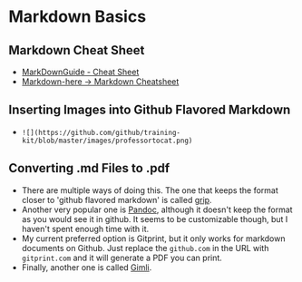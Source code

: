# Markdown Basics



## Markdown Cheat Sheet

* [MarkDownGuide - Cheat Sheet](https://www.markdownguide.org/cheat-sheet)
* [Markdown-here -&gt; Markdown Cheatsheet](https://github.com/adam-p/markdown-here/wiki/Markdown-Cheatsheet)

## Inserting Images into Github Flavored Markdown

* `![](https://github.com/github/training-kit/blob/master/images/professortocat.png)`

## Converting .md Files to .pdf

* There are multiple ways of doing this. The one that keeps the format closer to 'github flavored markdown' is called [grip](https://github.com/joeyespo/grip).
* Another very popular one is [Pandoc](http://pandoc.org/README.html), although it doesn't keep the format as you would see it in github. It seems to be customizable though, but I haven't spent enough time with it.
* My current preferred option is Gitprint, but it only works for markdown documents on Github. Just replace the `github.com` in the URL with `gitprint.com` and it will generate a PDF you can print.
* Finally, another one is called [Gimli](https://github.com/walle/gimli).